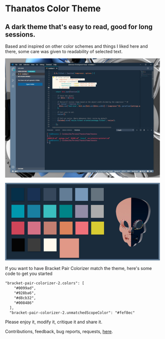 # Thanatos Color Theme

## A dark theme that's easy to read, good for long sessions.

Based and inspired on other color schemes and things I liked here and there, some care was given to readability of selected text.

![Thanatos Screen Shot](images/thanatos-screenshot-1.jpg)

![Colors Used](images/thanatos-colors.jpg)

If you want to have Bracket Pair Colorizer match the theme, here's some code to get you started
```
"bracket-pair-colorizer-2.colors": [
    "#0099ad",
    "#928ba6",
    "#d8cb32",
    "#008486"
  ],
  "bracket-pair-colorizer-2.unmatchedScopeColor": "#fef8ec"
```

Please enjoy it, modify it, critique it and share it.

Contributions, feedback, bug reports, requests, [here](https://github.com/fedfigca/thanatos).
